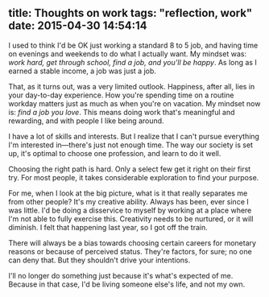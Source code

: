 title: Thoughts on work
tags: "reflection, work"
date: 2015-04-30 14:54:14
---

I used to think I'd be OK just working a standard 8 to 5 job, and having time on evenings and weekends to do what I actually want. My mindset was: *work hard, get through school, find a job, and you'll be happy*. As long as I earned a stable income, a job was just a job.

That, as it turns out, was a very limited outlook. Happiness, after all, lies in your day-to-day experience. How you're spending time on a routine workday matters just as much as when you're on vacation. My mindset now is: *find a job you love*. This means doing work that's meaningful and rewarding, and with people I like being around.

I have a lot of skills and interests. But I realize that I can't pursue everything I'm interested in—there's just not enough time. The way our society is set up, it's optimal to choose one profession, and learn to do it well.

Choosing the right path is hard. Only a select few get it right on their first try. For most people, it takes considerable exploration to find your purpose.

For me, when I look at the big picture, what is it that really separates me from other people? It's my creative ability. Always has been, ever since I was little. I'd be doing a disservice to myself by working at a place where I'm not able to fully exercise this. Creativity needs to be nurtured, or it will diminish. I felt that happening last year, so I got off the train.

There will always be a bias towards choosing certain careers for monetary reasons or because of perceived status. They're factors, for sure; no one can deny that. But they shouldn't drive your intentions.

I'll no longer do something just because it's what's expected of me. Because in that case, I'd be living someone else's life, and not my own.
